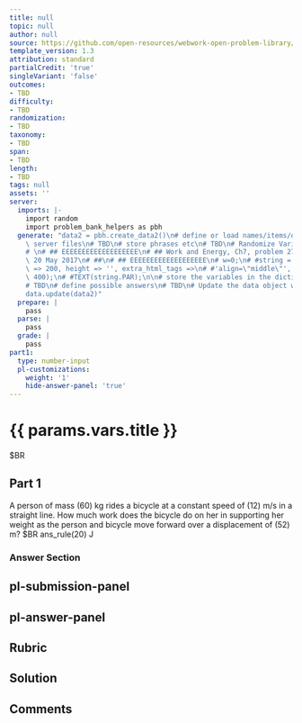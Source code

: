 ```yaml
---
title: null
topic: null
author: null
source: https://github.com/open-resources/webwork-open-problem-library/tree/master/Contrib/BrockPhysics/College_Physics_Urone/7.Work_Energy_and_Energy_Resources/ch7-27.pg
template_version: 1.3
attribution: standard
partialCredit: 'true'
singleVariant: 'false'
outcomes:
- TBD
difficulty:
- TBD
randomization:
- TBD
taxonomy:
- TBD
span:
- TBD
length:
- TBD
tags: null
assets: ''
server:
  imports: |-
    import random
    import problem_bank_helpers as pbh
  generate: "data2 = pbh.create_data2()\n# define or load names/items/objects from\
    \ server files\n# TBD\n# store phrases etc\n# TBD\n# Randomize Variables\n# \n\
    # \n# ## EEEEEEEEEEEEEEEEEEE\n# ## Work and Energy, Ch7, problem 27, D'Agostino,\
    \ 20 May 2017\n# ##\n# ## EEEEEEEEEEEEEEEEEEE\n# w=0;\n# #string = image('k_q1.png',width\
    \ => 200, height => '', extra_html_tags =>\n# #'align=\"middle\"', tex_size =>\
    \ 400);\n# #TEXT(string.PAR);\n\n# store the variables in the dictionary params\n\
    # TBD\n# define possible answers\n# TBD\n# Update the data object with a new dict\n\
    data.update(data2)"
  prepare: |
    pass
  parse: |
    pass
  grade: |
    pass
part1:
  type: number-input
  pl-customizations:
    weight: '1'
    hide-answer-panel: 'true'
---
```


# {{ params.vars.title }} 


$BR

## Part 1 
A person of mass (60) kg rides a bicycle at a constant speed of (12) m/s in a straight line. How much work does the bicycle do on her in supporting her weight as the person and bicycle move forward over a displacement of (52) m?  $BR ans_rule(20)  J 


 ### Answer Section


## pl-submission-panel 


## pl-answer-panel 


## Rubric 


## Solution 


## Comments 


